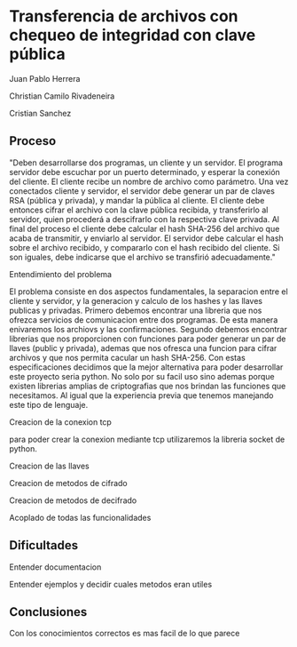 Transferencia de archivos con chequeo de integridad con clave pública
=====================================================================
Juan Pablo Herrera

Christian Camilo Rivadeneira

Cristian Sanchez

Proceso
-------
"Deben desarrollarse dos programas, un cliente y un servidor. El programa servidor debe escuchar por un puerto determinado, y esperar la conexión del cliente. El cliente recibe un nombre de archivo como parámetro. Una vez conectados cliente y servidor, el servidor debe generar un par de claves RSA (pública y privada), y mandar la pública al cliente. El cliente debe entonces cifrar el archivo con la clave pública recibida, y transferirlo al servidor, quien procederá a descifrarlo con la respectiva clave privada. Al final del proceso el cliente debe calcular el hash SHA-256 del archivo que acaba de transmitir, y enviarlo al servidor. El servidor debe calcular el hash sobre el archivo recibido, y compararlo con el hash recibido del cliente. Si son iguales, debe indicarse que el archivo se transfirió adecuadamente."

Entendimiento del problema

El problema consiste en dos aspectos fundamentales, la separacion entre el cliente y servidor, y la generacion y calculo de los hashes y las llaves publicas y privadas. Primero debemos encontrar una libreria que nos ofrezca servicios de comunicacion entre dos programas. De esta manera enivaremos los archiovs y las confirmaciones. Segundo debemos encontrar librerias que nos proporcionen con funciones para poder generar un par de llaves (public y privada), ademas que nos ofresca una funcion para cifrar archivos y que nos permita cacular un hash SHA-256. Con estas especificaciones decidimos que la mejor alternativa para poder desarrollar este proyecto seria python. No solo por su facil uso sino ademas porque existen librerias amplias de criptografias que nos brindan las funciones que necesitamos. Al igual que la experiencia previa que tenemos manejando este tipo de lenguaje. 

Creacion de la conexion tcp

para poder crear la conexion mediante tcp utilizaremos la libreria socket de python. 

Creacion de las llaves

Creacion de metodos de cifrado

Creacion de metodos de decifrado

Acoplado de todas las funcionalidades

Dificultades
------------
Entender documentacion

Entender ejemplos y decidir cuales metodos eran utiles

Conclusiones
------------
Con los conocimientos correctos es mas facil de lo que parece
